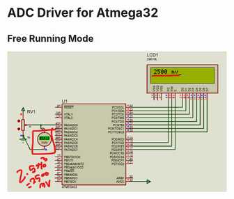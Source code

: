 # ADC Driver for Atmega32
## Free Running Mode

![](https://github.com/bassamkhamis/Master-Embedded--System/blob/main/uint9_MCU_timer_and_ADC/Atmega32_ADC_deriver/result.png)
